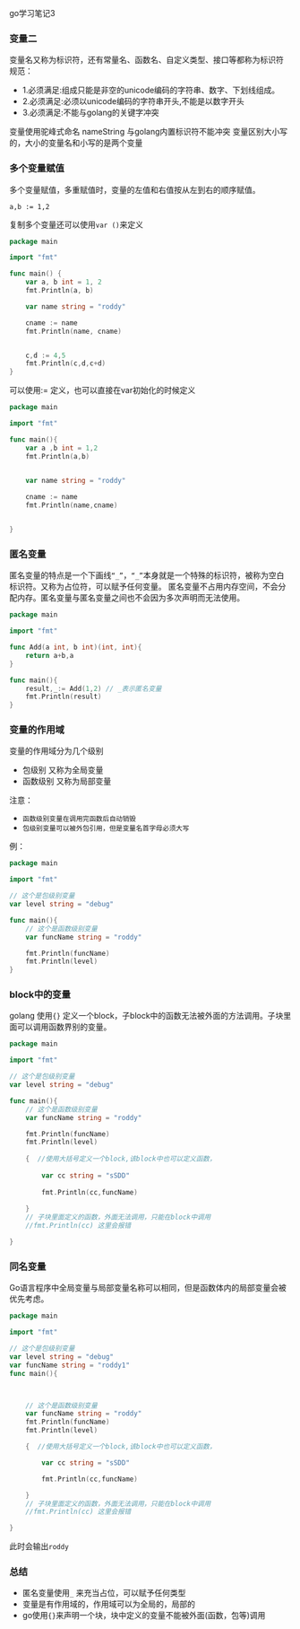 go学习笔记3

### 变量二

变量名又称为标识符，还有常量名、函数名、自定义类型、接口等都称为标识符
规范：
- 1.必须满足:组成只能是非空的unicode编码的字符串、数字、下划线组成。
- 2.必须满足:必须以unicode编码的字符串开头,不能是以数字开头
- 3.必须满足:不能与golang的关键字冲突

变量使用驼峰式命名 nameString
与golang内置标识符不能冲突
变量区别大小写的，大小的变量名和小写的是两个变量


### 多个变量赋值
多个变量赋值，多重赋值时，变量的左值和右值按从左到右的顺序赋值。

``a,b := 1,2``

复制多个变量还可以使用``var ()``来定义

```go
package main

import "fmt"

func main() {
	var a, b int = 1, 2
	fmt.Println(a, b)

	var name string = "roddy"

	cname := name
	fmt.Println(name, cname)


	c,d := 4,5
	fmt.Println(c,d,c+d)
}
```

可以使用:= 定义，也可以直接在var初始化的时候定义
```go
package main

import "fmt"

func main(){
	var a ,b int = 1,2
	fmt.Println(a,b)


	var name string = "roddy"
	
	cname := name
	fmt.Println(name,cname)


}
```


### 匿名变量

匿名变量的特点是一个下画线```“_”```，``“_”``本身就是一个特殊的标识符，被称为空白标识符。又称为占位符，可以赋予任何变量。
匿名变量不占用内存空间，不会分配内存。匿名变量与匿名变量之间也不会因为多次声明而无法使用。

```go
package main

import "fmt"

func Add(a int, b int)(int, int){
	return a+b,a
}

func main(){
	result,_:= Add(1,2) // _表示匿名变量
	fmt.Println(result)
}

```

### 变量的作用域

变量的作用域分为几个级别

- 包级别  又称为全局变量
- 函数级别 又称为局部变量

注意：

- ``函数级别变量在调用完函数后自动销毁``
- ``包级别变量可以被外包引用，但是变量名首字母必须大写``

例：

```go
package main

import "fmt"

// 这个是包级别变量
var level string = "debug"

func main(){
	// 这个是函数级别变量
	var funcName string = "roddy"

	fmt.Println(funcName)
	fmt.Println(level)
}
```

### block中的变量
golang 使用``{}`` 定义一个block，子block中的函数无法被外面的方法调用。子块里面可以调用函数界别的变量。


```go
package main

import "fmt"

// 这个是包级别变量
var level string = "debug"

func main(){
	// 这个是函数级别变量
	var funcName string = "roddy"

	fmt.Println(funcName)
	fmt.Println(level)
	
	{  //使用大括号定义一个block,该block中也可以定义函数，
		
		var cc string = "sSDD"
		
		fmt.Println(cc,funcName)
		
	}
	// 子块里面定义的函数，外面无法调用，只能在block中调用
	//fmt.Println(cc) 这里会报错

}
```

### 同名变量

Go语言程序中全局变量与局部变量名称可以相同，但是函数体内的局部变量会被优先考虑。

```go
package main

import "fmt"

// 这个是包级别变量
var level string = "debug"
var funcName string = "roddy1"
func main(){



	// 这个是函数级别变量
	var funcName string = "roddy"
	fmt.Println(funcName)
	fmt.Println(level)

	{  //使用大括号定义一个block,该block中也可以定义函数，

		var cc string = "sSDD"

		fmt.Println(cc,funcName)

	}
	// 子块里面定义的函数，外面无法调用，只能在block中调用
	//fmt.Println(cc) 这里会报错

}
```

此时会输出``roddy``



### 总结

- 匿名变量使用``_`` 来充当占位，可以赋予任何类型
- 变量是有作用域的，作用域可以为全局的，局部的
- go使用``{}``来声明一个块，块中定义的变量不能被外面(函数，包等)调用






